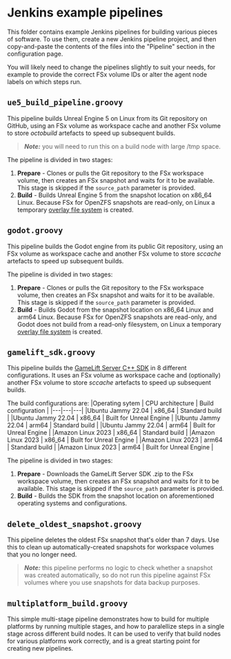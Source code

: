 # Jenkins example pipelines

This folder contains example Jenkins pipelines for building various pieces of software. To use them, create a new Jenkins pipeline project, and then copy-and-paste the contents of the files into the "Pipeline" section in the configuration page.

You will likely need to change the pipelines slightly to suit your needs, for example to provide the correct FSx volume IDs or alter the agent node labels on which steps run.

## `ue5_build_pipeline.groovy`

This pipeline builds Unreal Engine 5 on Linux from its Git repository on GitHub, using an FSx volume as workspace cache and another FSx volume to store _octobuild_ artefacts to speed up subsequent builds.

> **_Note:_** you will need to run this on a build node with large /tmp space.

The pipeline is divided in two stages:
1. **Prepare** - Clones or pulls the Git repository to the FSx workspace volume, then creates an FSx snapshot and waits for it to be available. This stage is skipped if the `source_path` parameter is provided.
2. **Build** - Builds Unreal Engine 5 from the snapshot location on x86_64 Linux. Because FSx for OpenZFS snapshots are read-only, on Linux a temporary [overlay file system](https://en.wikipedia.org/wiki/OverlayFS) is created.

## `godot.groovy`

This pipeline builds the Godot engine from its public Git repository, using an FSx volume as workspace cache and another FSx volume to store _sccache_ artefacts to speed up subsequent builds.

The pipeline is divided in two stages:
1. **Prepare** - Clones or pulls the Git repository to the FSx workspace volume, then creates an FSx snapshot and waits for it to be available. This stage is skipped if the `source_path` parameter is provided.
2. **Build** - Builds Godot from the snapshot location on x86_64 Linux and arm64 Linux. Because FSx for OpenZFS snapshots are read-only, and Godot does not build from a read-only filesystem, on Linux a temporary [overlay file system](https://en.wikipedia.org/wiki/OverlayFS) is created.

## `gamelift_sdk.groovy`

This pipeline builds the [GameLift Server C++ SDK](https://aws.amazon.com/gamelift/getting-started-sdks/) in 8 different configurations. It uses an FSx volume as workspace cache and (optionally) another FSx volume to store _sccache_ artefacts to speed up subsequent builds.


The build configurations are:
|Operating sytem | CPU architecture | Build configuration |
|---|---|---|
|Ubuntu Jammy 22.04 | x86_64 | Standard build          |
|Ubuntu Jammy 22.04 | x86_64 | Built for Unreal Engine |
|Ubuntu Jammy 22.04 | arm64  | Standard build          |
|Ubuntu Jammy 22.04 | arm64  | Built for Unreal Engine |
|Amazon Linux 2023  | x86_64 | Standard build          |
|Amazon Linux 2023  | x86_64 | Built for Unreal Engine |
|Amazon Linux 2023  | arm64  | Standard build          |
|Amazon Linux 2023  | arm64  | Built for Unreal Engine |

The pipeline is divided in two stages:
1. **Prepare** - Downloads the GameLift Server SDK .zip to the FSx workspace volume, then creates an FSx snapshot and waits for it to be available. This stage is skipped if the `source_path` parameter is provided.
2. **Build** - Builds the SDK from the snapshot location on aforementioned operating systems and configurations.

## `delete_oldest_snapshot.groovy`

This pipeline deletes the oldest FSx snapshot that's older than 7 days. Use this to clean up automatically-created snapshots for workspace volumes that you no longer need.

> **_Note:_** this pipeline performs no logic to check whether a snapshot was created automatically, so do not run this pipeline against FSx volumes where you use snapshots for data backup purposes.

## `multiplatform_build.groovy`

This simple multi-stage pipeline demonstrates how to build for multiple platforms by running multiple stages, and how to paralellize steps in a single stage across different build nodes. It can be used to verify that build nodes for various platforms work correctly, and is a great starting point for creating new pipelines.
